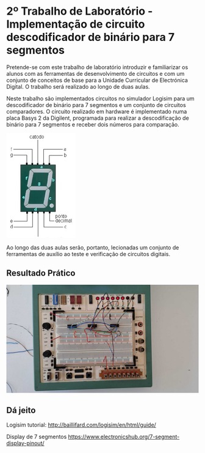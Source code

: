 # 2º Trabalho de Laboratório - Implementação de circuito descodificador de binário para 7 segmentos

Pretende-se com este trabalho de laboratório introduzir e familiarizar os alunos com as
ferramentas de desenvolvimento de circuitos e com um conjunto de conceitos de base para a
Unidade Curricular de Electrónica Digital. O trabalho será realizado ao longo de duas aulas.

Neste trabalho são implementados circuitos no simulador Logisim para um descodificador de
binário para 7 segmentos e um conjunto de circuitos comparadores. O circuito realizado em
hardware é implementado numa placa Basys 2 da Digilent, programada para realizar a
descodificação de binário para 7 segmentos e receber dois números para comparação.

![display 7 segmentos](7seg.jpg)

Ao longo das duas aulas serão, portanto, lecionadas um conjunto de ferramentas de auxílio ao
teste e verificação de circuitos digitais.

## Resultado Prático

![foto da prática](pratica.jpg)

## Dá jeito

Logisim tutorial:
http://baillifard.com/logisim/en/html/guide/

Display de 7 segmentos
https://www.electronicshub.org/7-segment-display-pinout/